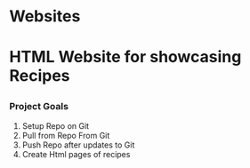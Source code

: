 
<h1>Websites<h1>
<p>HTML Website for showcasing Recipes</p>
<h3>Project Goals</h3>
<ol>
    <li>Setup Repo on Git</li>
    <li>Pull from Repo From Git</li>
    <li>Push Repo after updates to Git</li>
    <li>Create Html pages of recipes</li>
</ol>